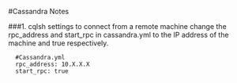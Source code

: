 #Cassandra Notes

###1. cqlsh settings 
   to connect from a remote machine change the rpc_address and start_rpc in cassandra.yml to the IP address of the machine and true 
  respectively.
  
  ```
    #Cassandra.yml
    rpc_address: 10.X.X.X
    start_rpc: true
  ```
